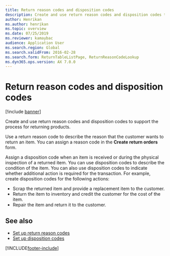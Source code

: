 ```yaml
---
title: Return reason codes and disposition codes
description: Create and use return reason codes and disposition codes to support the process for returning products, including an example of creating disposition codes.
author: Henrikan
ms.author: henrikan
ms.topic: overview
ms.date: 07/25/2019
ms.reviewer: kamaybac
audience: Application User
ms.search.region: Global
ms.search.validFrom: 2016-02-28
ms.search.form: ReturnTableListPage, ReturnReasonCodeLookup
ms.dyn365.ops.version: AX 7.0.0
---
```


# Return reason codes and disposition codes

[!include [banner](../includes/banner.md)]

Create and use return reason codes and disposition codes to support the process for returning products.

Use a return reason code to describe the reason that the customer wants to return an item. You can assign a reason code in the **Create return orders** form.

Assign a disposition code when an item is received or during the physical inspection of a returned item. You can use disposition codes to describe the condition of the item. You can also use disposition codes to indicate whether additional action is required for the transaction. For example, create disposition codes for the following actions:

- Scrap the returned item and provide a replacement item to the customer.
- Return the item to inventory and credit the customer for the cost of the item.
- Repair the item and return it to the customer.

## See also

- [Set up return reason codes](set-up-return-reason-code.md)
- [Set up disposition codes](set-up-disposition-codes.md)

[!INCLUDE[footer-include](../../includes/footer-banner.md)]